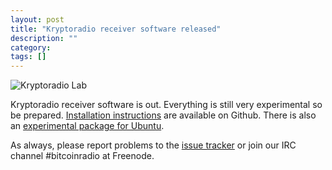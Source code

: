 ```yaml
---
layout: post
title: "Kryptoradio receiver software released"
description: ""
category: 
tags: []
---
```


![Kryptoradio Lab](/images/kryptoradio-lab.jpg)

Kryptoradio receiver software is out. Everything is still very experimental so be prepared. [Installation instructions](https://github.com/koodilehto/kryptoradio/tree/master/receiver) are available on Github. There is also an [experimental package for Ubuntu](http://kryptoradio.koodilehto.fi/packages/haskell-kryptoradio-receiver-utils_0.0.1_amd64.deb).

As always, please report problems to the [issue tracker](https://github.com/koodilehto/kryptoradio/issues) or join our IRC channel #bitcoinradio at Freenode.

